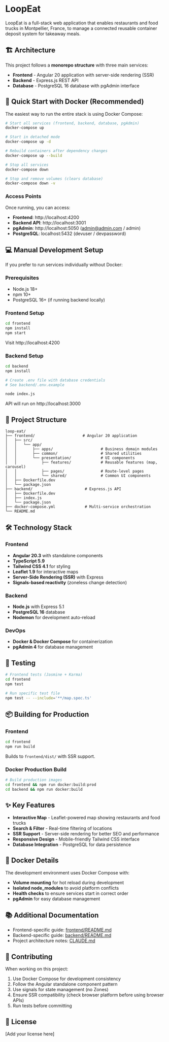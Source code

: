 # LoopEat

LoopEat is a full-stack web application that enables restaurants and food trucks in Montpellier, France, to manage a connected reusable container deposit system for takeaway meals.

## 🏗️ Architecture

This project follows a **monorepo structure** with three main services:

- **Frontend** - Angular 20 application with server-side rendering (SSR)
- **Backend** - Express.js REST API
- **Database** - PostgreSQL 16 database with pgAdmin interface

## 🚀 Quick Start with Docker (Recommended)

The easiest way to run the entire stack is using Docker Compose:

```bash
# Start all services (frontend, backend, database, pgAdmin)
docker-compose up

# Start in detached mode
docker-compose up -d

# Rebuild containers after dependency changes
docker-compose up --build

# Stop all services
docker-compose down

# Stop and remove volumes (clears database)
docker-compose down -v
```

### Access Points

Once running, you can access:

- **Frontend**: http://localhost:4200
- **Backend API**: http://localhost:3001
- **pgAdmin**: http://localhost:5050 (admin@admin.com / admin)
- **PostgreSQL**: localhost:5432 (devuser / devpassword)

## 💻 Manual Development Setup

If you prefer to run services individually without Docker:

### Prerequisites

- Node.js 18+
- npm 10+
- PostgreSQL 16+ (if running backend locally)

### Frontend Setup

```bash
cd frontend
npm install
npm start
```

Visit http://localhost:4200

### Backend Setup

```bash
cd backend
npm install

# Create .env file with database credentials
# See backend/.env.example

node index.js
```

API will run on http://localhost:3000

## 📁 Project Structure

```
loop-eat/
├── frontend/                     # Angular 20 application
│   ├── src/
│   │   └── app/
│   │       ├── apps/                     # Business domain modules
│   │       ├── common/                   # Shared utilities
│   │       └── presentation/             # UI components
│   │           ├── features/             # Reusable features (map, carousel)
│   │           ├── pages/                # Route-level pages
│   │           └── shared/               # Common UI components
│   ├── Dockerfile.dev
│   └── package.json
├── backend/                       # Express.js API
│   ├── Dockerfile.dev
│   ├── index.js
│   └── package.json
├── docker-compose.yml             # Multi-service orchestration
└── README.md
```

## 🛠️ Technology Stack

### Frontend
- **Angular 20.3** with standalone components
- **TypeScript 5.9**
- **Tailwind CSS 4.1** for styling
- **Leaflet 1.9** for interactive maps
- **Server-Side Rendering (SSR)** with Express
- **Signals-based reactivity** (zoneless change detection)

### Backend
- **Node.js** with Express 5.1
- **PostgreSQL 16** database
- **Nodemon** for development auto-reload

### DevOps
- **Docker & Docker Compose** for containerization
- **pgAdmin 4** for database management

## 🧪 Testing

```bash
# Frontend tests (Jasmine + Karma)
cd frontend
npm test

# Run specific test file
npm test -- --include='**/map.spec.ts'
```

## 📦 Building for Production

### Frontend

```bash
cd frontend
npm run build
```

Builds to `frontend/dist/` with SSR support.

### Docker Production Build

```bash
# Build production images
cd frontend && npm run docker:build:prod
cd backend && npm run docker:build
```

## ✨ Key Features

- **Interactive Map** - Leaflet-powered map showing restaurants and food trucks
- **Search & Filter** - Real-time filtering of locations
- **SSR Support** - Server-side rendering for better SEO and performance
- **Responsive Design** - Mobile-friendly Tailwind CSS interface
- **Database Integration** - PostgreSQL for data persistence

## 🐳 Docker Details

The development environment uses Docker Compose with:

- **Volume mounting** for hot reload during development
- **Isolated node_modules** to avoid platform conflicts
- **Health checks** to ensure services start in correct order
- **pgAdmin** for easy database management

## 📚 Additional Documentation

- Frontend-specific guide: [frontend/README.md](frontend/README.md)
- Backend-specific guide: [backend/README.md](backend/README.md)
- Project architecture notes: [CLAUDE.md](CLAUDE.md)

## 🤝 Contributing

When working on this project:

1. Use Docker Compose for development consistency
2. Follow the Angular standalone component pattern
3. Use signals for state management (no Zones)
4. Ensure SSR compatibility (check browser platform before using browser APIs)
5. Run tests before committing

## 📄 License

[Add your license here]
